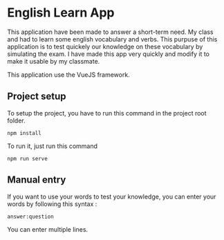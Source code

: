 # English Learn App

This application have been made to answer a short-term need. My class and had to learn some english vocabulary and verbs. This purpuse of this application is to test quickely our knowledge on these vocabulary by simulating the exam. I have made this app very quickly and modify it to make it usable by my classmate.

This application use the VueJS framework.
## Project setup
To setup the project, you have to run this command in the project root folder.
```
npm install
```

To run it, just run this command

```
npm run serve
```

## Manual entry

If you want to use your words to test your knowledge, you can enter your words by following this syntax :

```
answer:question
```

You can enter multiple lines.

